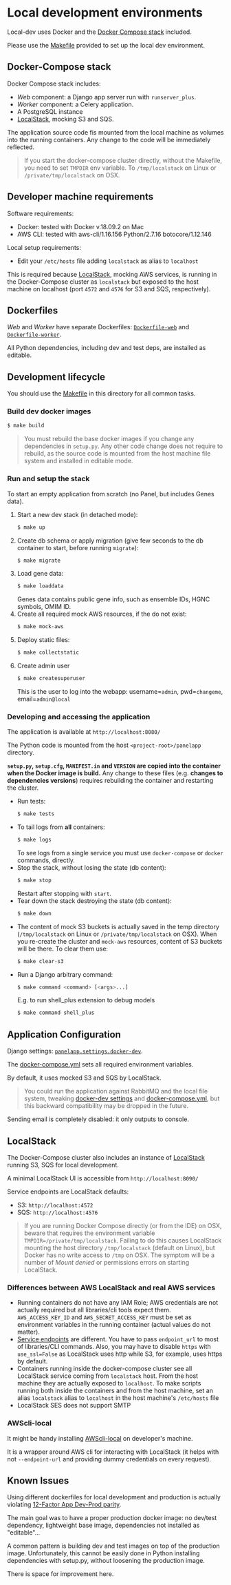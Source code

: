 # Local development environments

Local-dev uses Docker and the [Docker Compose stack](./docker-compose.yml) included.

Please use the [Makefile](./Makefile) provided to set up the local dev environment.

## Docker-Compose stack
 
Docker Compose stack includes:

* _Web_ component: a Django app server run with `runserver_plus`.
* _Worker_  component: a Celery application.
* A PostgreSQL instance
* [LocalStack](https://github.com/localstack/localstack), mocking S3 and SQS.
 
The application source code fis mounted from the local machine as volumes into the running containers.
Any change to the code will be immediately reflected.

> If you start the docker-compose cluster directly, without the Makefile, you need to set `TMPDIR` env variable. 
> To `/tmp/localstack` on Linux or `/private/tmp/localstack` on OSX.

## Developer machine requirements

Software requirements:

* Docker: tested with Docker v.18.09.2 on Mac
* AWS CLI: tested with aws-cli/1.16.156 Python/2.7.16 botocore/1.12.146

Local setup requirements:

* Edit your `/etc/hosts` file adding `localstack` as alias to `localhost`

This is required because [LocalStack](https://github.com/localstack/localstack), mocking AWS services, is running in
the Docker-Compose cluster as `localstack` but exposed to the host machine on localhost (port `4572` and `4576` for 
S3 and SQS, respectively).

## Dockerfiles

_Web_ and _Worker_ have separate Dockerfiles: [`Dockerfile-web`](./Dockerfile-web) and [`Dockerfile-worker`](./Dockerfile-worker).

All Python dependencies, including dev and test deps, are installed as editable.

## Development lifecycle

You should use the [Makefile](./Makefile) in this directory for all common tasks.


### Build dev docker images 

```bash
$ make build
```

> You must rebuild the base docker images if you change any dependencies in `setup.py`. 
> Any other code change does not require to rebuild, as the source code is mounted from the host machine file system
> and installed in editable mode.

### Run and setup the stack

To start an empty application from scratch (no Panel, but includes Genes data).

1. Start a new dev stack (in detached mode): 
    ```bash
    $ make up
    ```
2. Create db schema or apply migration (give few seconds to the db container to start, before running `migrate`): 
    ```bash
    $ make migrate
    ```
3. Load gene data: 
    ```bash
    $ make loaddata
    ```
    Genes data contains public gene info, such as ensemble IDs, HGNC symbols, OMIM ID.
4. Create all required mock AWS resources, if the do not exist:
    ```bash
    $ make mock-aws
    ```
5. Deploy static files:
    ```bash
    $ make collectstatic
    ```
6. Create admin user
    ```bash
    $ make createsuperuser
    ```
    This is the user to log into the webapp: username=`admin`, pwd=`changeme`, email=`admin@local`


### Developing and accessing the application

The application is available at `http://localhost:8080/`

The Python code is mounted from the host `<project-root>/panelapp` directory.  

**`setup.py`, `setup.cfg`, `MANIFEST.in` and `VERSION` are copied into the container when the Docker image is build.**
Any change to these files (e.g. **changes to dependencies versions**) requires rebuilding the container and restarting 
the cluster.

* Run tests:
    ```bash
    $ make tests
    ```
* To tail logs from **all** containers:
    ```bash
    $ make logs
    ```
    To see logs from a single service you must use `docker-compose` or `docker` commands, directly.
* Stop the stack, without losing the state (db content):
    ```bash
    $ make stop
    ```
    Restart after stopping with `start`.
* Tear down the stack destroying the state (db content):
    ```bash
    $ make down
    ```
* The content of mock S3 buckets is actually saved in the temp directory (`/tmp/localstack` on Linux or 
    `/private/tmp/localstack` on OSX). When you re-create the cluster and `mock-aws` resources, content of S3 buckets will 
    be there. To clear them use:
    ```bash
    $ make clear-s3
    ```
* Run a Django arbitrary command:
    ```bash
    $ make command <command> [<args>...]
    ```
    E.g. to run shell_plus extension to debug models
    ```bash
    $ make command shell_plus

    ```

## Application Configuration

Django settings: [`panelapp.settings.docker-dev`](../../panelapp/panelapp/settings/docker-dev.py).

The [docker-compose.yml](./docker-compose.yml) sets all required environment variables.

By default, it uses mocked S3 and SQS by LocalStack.

> You could run the application against RabbitMQ and the local file system, tweaking 
> [docker-dev settings](../../panelapp/panelapp/settings/docker-dev.py) and [docker-compose.yml](./docker-compose.yml),
> but this backward compatibility may be dropped in the future.

Sending email is completely disabled: it only outputs to console.

## LocalStack

The Docker-Compose cluster also includes an instance of [LocalStack](https://github.com/localstack/localstack) running 
S3, SQS for local development.

A minimal LocalStack UI is accessible from `http://localhost:8090/`

Service endpoints are LocalStack defaults:

* S3: `http://localhost:4572`
* SQS: `http://localhost:4576`


> If you are running Docker Compose directly (or from the IDE) on OSX, beware that requires the environment variable
> `TMPDIR=/private/tmp/localstack`. Failing to do this causes LocalStack mounting the host directory `/tmp/localstack` 
> (default on Linux), but Docker has no write access to `/tmp` on OSX. The symptom will be a number of *Mount denied* 
> or permissions errors on starting LocalStack.

### Differences between AWS LocalStack and real AWS services

* Running containers do not have any IAM Role; AWS credentials are not actually required but all libraries/cli tools 
    expect them. `AWS_ACCESS_KEY_ID` and `AWS_SECRET_ACCESS_KEY` must be set as environment variables in the running
    container (actual values do not matter).
* [Service endpoints](https://github.com/localstack/localstack#user-content-overview) are different. 
    You have to pass `endpoint_url` to most of libraries/CLI commands. Also, you may have to disable `https` with
    `use_ssl=False` as LocalStack uses http while S3, for example, uses https by default.
* Containers running inside the docker-compose cluster see all LocalStack service coming from `localstack` host. From the
    host machine they are actually exposed to `localhost`. To make scripts running both inside the containers and from
    the host machine, set an alias `localstack` alias to `localhost` in the host machine's `/etc/hosts` file
* LocalStack SES does not support SMTP

### AWScli-local

It might be handy installing [AWScli-local](https://github.com/localstack/awscli-local) on developer's machine.

It is a wrapper around AWS cli for interacting with LocalStack (it helps with not `--endpoint-url` and providing dummy 
credentials on every request).

## Known Issues

Using different dockerfiles for local development and production is actually violating 
[12-Factor App Dev-Prod parity](https://12factor.net/dev-prod-parity).

The main goal was to have a proper production docker image: no dev/test dependency, lightweight base image, dependencies not 
installed as "editable"...
 
A common pattern is building dev and test images on top of the production image. Unfortunately, this cannot be easily done
in Python installing dependencies with setup.py, without loosening the production image.

There is space for improvement here.
